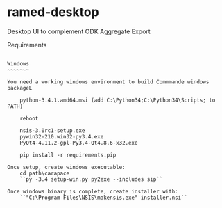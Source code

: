 # ramed-desktop
Desktop UI to complement ODK Aggregate Export

Requirements
~~~~~~~~~~~~

Windows
~~~~~~~

You need a working windows environment to build Commmande windows packageL

    python-3.4.1.amd64.msi (add C:\Python34;C:\Python34\Scripts; to PATH)

    reboot

    nsis-3.0rc1-setup.exe
    pywin32-210.win32-py3.4.exe
    PyQt4-4.11.2-gpl-Py3.4-Qt4.8.6-x32.exe

    pip install -r requirements.pip 

Once setup, create windows executable:
    cd path\carapace
    ``py -3.4 setup-win.py py2exe --includes sip``

Once windows binary is complete, create installer with:
    ``"C:\Program Files\NSIS\makensis.exe" installer.nsi``
